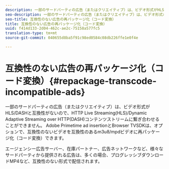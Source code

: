 ```yaml
---
description: 一部のサードパーティの広告（またはクリエイティブ）は、ビデオ形式がHLS/DASHと互換性がないので、HTTP Live Streaming(HLS)/Dynamic Adaptive Streaming over HTTP(DASH)コンテンツストリームに繋ぎ合わせることができません。 Adobe Primetime ad insertionとBrowser TVSDKは、オプションで、互換性のないビデオを互換性のあるm3u8/mpdビデオに再パッケージ化（コード変換）できます。
seo-description: 一部のサードパーティの広告（またはクリエイティブ）は、ビデオ形式がHLS/DASHと互換性がないので、HTTP Live Streaming(HLS)/Dynamic Adaptive Streaming over HTTP(DASH)コンテンツストリームに繋ぎ合わせることができません。 Adobe Primetime ad insertionとBrowser TVSDKは、オプションで、互換性のないビデオを互換性のあるm3u8/mpdビデオに再パッケージ化（コード変換）できます。
seo-title: 互換性のない広告の再パッケージ化（コード変換）
title: 互換性のない広告の再パッケージ化（コード変換）
uuid: f414d133-2d04-462c-ae2c-75158a577fc5
translation-type: tm+mt
source-git-commit: 040655d8ba5f91c98ed0584c08db226ffe1e0f4e

---
```



# 互換性のない広告の再パッケージ化（コード変換）{#repackage-transcode-incompatible-ads}

一部のサードパーティの広告（またはクリエイティブ）は、ビデオ形式がHLS/DASHと互換性がないので、HTTP Live Streaming(HLS)/Dynamic Adaptive Streaming over HTTP(DASH)コンテンツストリームに繋ぎ合わせることができません。 Adobe Primetime ad insertionとBrowser TVSDKは、オプションで、互換性のないビデオを互換性のあるm3u8/mpdビデオに再パッケージ化（コード変換）できます。

エージェンシー広告サーバー、在庫パートナー、広告ネットワークなど、様々なサードパーティから提供される広告は、多くの場合、プログレッシブダウンロードMP4など、互換性のない形式で配信されます。
